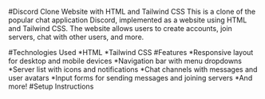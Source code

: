 #Discord Clone Website with HTML and Tailwind CSS
This is a clone of the popular chat application Discord, implemented as a website using HTML and Tailwind CSS. The website allows users to create accounts, join servers, chat with other users, and more.

#Technologies Used
*HTML
*Tailwind CSS
#Features
*Responsive layout for desktop and mobile devices
*Navigation bar with menu dropdowns
*Server list with icons and notifications
*Chat channels with messages and user avatars
*Input forms for sending messages and joining servers
*And more!
#Setup Instructions
